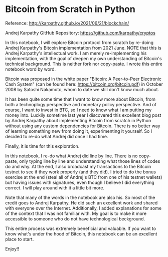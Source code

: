 # Bitcoin from Scratch in Python

Reference: http://karpathy.github.io/2021/06/21/blockchain/

Andrej Karpathy GitHub Repository: https://github.com/karpathy/cryptos

In this notebook, I will explore Bitcoin protocol from scratch by re-doing Andrej Karpathy's Bitcoin implementation from 2021 June. NOTE that this is Andrej Karpathy's intellectual work. I am merely re-implementing his implementation, with the goal of deepen my own understanding of Bitcoin's technical background. This is neither fork nor copy-paste. I wrote this entire notebook word by word.

Bitcoin was proposed in the white paper "Bitcoin: A Peer-to-Peer Electronic Cash System" 
(can be found here: https://bitcoin.org/bitcoin.pdf) in October 2008 by Satoshi Nakamoto, whom to date we still don't know much about.

It has been quite some time that I want to know more about Bitcoin, from both a technoplogy perspective and monetary policy perspective. And of course, I want to invest in BTC, so I need to know what I am putting my money into.
Luckily sometime last year I discovered this excellent blog post by Andrej Karpathy about implementing Bitcoin from scratch in Python without using any custom dependencies for Bitcoin. 
There is no better way of learning something new from doing it, experimenting it yourself. So I decided to re-do what Andrej did once I had time.

Finally, it is time for this exploration. 

In this notebook, I re-do what Andrej did line by line. There is no copy-paste, only typing line by line and understanding what those
lines of codes do and why. At the end, I also broadcast my transactions to the Bitcoin testnet to see if they work properly (and they did). 
I tried to do the bonus exercise at the end (steal all of Andrej's BTC from one of his testnet wallets) but having issues with signatures, 
even though I believe I did everything correct. I will play around with it a little bit more.

Note that many of the words in the notebook are also his. So most of the credit goes to Andrej Karpathy. He did such an excellent work and shared with everyone over the Internet.
Additionally, I added explanations for some of the context that I was not familiar with. My goal is to make it more accessible to someone who do not have technological beckground. 

This entire process was extremely beneficial and valuable. If you want to know what's under the hood of Bitcoin, this notebook can be an excellent place to start. 

Enjoy!!



